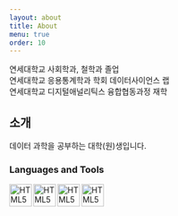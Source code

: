 ```yaml
---
layout: about
title: About
menu: true
order: 10
---
```


>
연세대학교 사회학과, 철학과 졸업 <br />
연세대학교 응용통계학과 학회 데이터사이언스 랩 <br />
연세대학교 디지털애널리틱스 융합협동과정 재학

## 소개

데이터 과학을 공부하는 대학(원)생입니다.



### Languages and Tools

[<img align="left" alt="HTML5" width="40px" src="https://cdn.jsdelivr.net/npm/simple-icons@3.4.0/icons/r.svg" />][R] &nbsp;
[<img align="left" alt="HTML5" width="40px" src="https://cdn.jsdelivr.net/npm/simple-icons@3.4.0/icons/python.svg" />][python] &nbsp;
[<img align="left" alt="HTML5" width="40px" src="https://cdn.jsdelivr.net/npm/simple-icons@3.4.0/icons/tensorflow.svg"/>][tensorflow] &nbsp;
[<img align="left" alt="HTML5" width="40px" src="https://cdn.jsdelivr.net/npm/simple-icons@3.4.0/icons/markdown.svg" />][markdown] &nbsp;


[R]: https://www.r-project.org/
[python]: https://www.python.org/
[markdown]: https://daringfireball.net/projects/markdown/
[tensorflow]: https://www.tensorflow.org/
